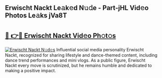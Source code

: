 ## Erwischt Nackt Le𝚊k𝚎d N𝚞𝚍e - Part-jHL Vid𝚎o Photos Le𝚊ks jVa8T

# <h2><a href="http://fb6p3j.evod.top/?m=Erwischt+Nackt">🔗 👉🔴 Erwischt Nackt Vid𝚎o Ph𝚘t𝚘s</a></h2>

[![Erwischt Nackt N𝚞d𝚎s](https://i.imgur.com/8V9OHl7.gif)](http://fb6p3j.evod.top/?m=Erwischt+Nackt)
Influential social media personality Erwischt Nackt, recognized for sharing lifestyle and dance-themed content, including dance trend performances and mini vlogs. As a public figure, Erwischt Nackt every move is scrutinized, but he remains humble and dedicated to making a positive impact. 
